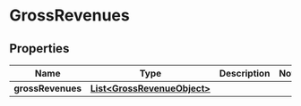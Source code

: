 

# GrossRevenues


## Properties

| Name | Type | Description | Notes |
|------------ | ------------- | ------------- | -------------|
|**grossRevenues** | [**List&lt;GrossRevenueObject&gt;**](GrossRevenueObject.md) |  |  |



